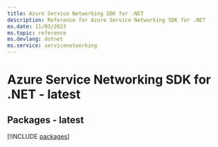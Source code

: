 ```yaml
---
title: Azure Service Networking SDK for .NET
description: Reference for Azure Service Networking SDK for .NET
ms.date: 11/03/2023
ms.topic: reference
ms.devlang: dotnet
ms.service: servicenetworking
---
```

# Azure Service Networking SDK for .NET - latest
## Packages - latest
[!INCLUDE [packages](service-networking-index.md)]